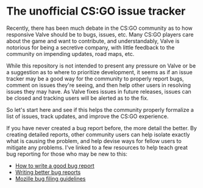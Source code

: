 # The unofficial CS:GO issue tracker

Recently, there has been much debate in the CS:GO community as to how responsive Valve should be to bugs, issues, etc. Many CS:GO players care about the game and want to contribute, and understandably, Valve is notorious for being a secretive company, with little feedback to the community on impending updates, road maps, etc.

While this repository is not intended to present any pressure on Valve or be a suggestion as to where to prioritize development, it seems as if an issue tracker may be a good way for the community to properly report bugs, comment on issues they're seeing, and then help other users in resolving issues they may have. As Valve fixes issues in future releases, issues can be closed and tracking users will be alerted as to the fix.

So let's start here and see if this helps the community properly formalize a list of issues, track updates, and improve the CS:GO experience. 

If you have never created a bug report before, the more detail the better. By creating detailed reports, other community users can help isolate exactly what is causing the problem, and help devise ways for fellow users to mitigate any problems. I've linked to a few resources to help teach great bug reporting for those who may be new to this:

* [How to write a good bug report](http://www.softwaretestinghelp.com/how-to-write-good-bug-report/)
* [Writing better bug reports](http://martiancraft.com/blog/2014/07/good-bug-reports/)
* [Mozille bug filing guidelines](https://developer.mozilla.org/en-US/docs/Mozilla/QA/Bug_writing_guidelines)

